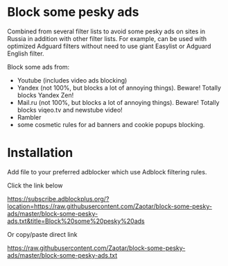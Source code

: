 # Block some pesky ads

Combined from several filter lists to avoid some pesky ads on sites in Russia in addition with other filter lists.
For example, can be used with optimized Adguard filters without need to use giant Easylist or Adguard English filter.

Block some ads from:
- Youtube (includes video ads blocking)
- Yandex (not 100%, but blocks a lot of annoying things). Beware! Totally blocks Yandex Zen!
- Mail.ru (not 100%, but blocks a lot of annoying things). Beware! Totally blocks viqeo.tv and newstube video!
- Rambler
- some cosmetic rules for ad banners and cookie popups blocking.

# Installation

Add file to your preferred adblocker which use Adblock filtering rules.

Click the link below

https://subscribe.adblockplus.org/?location=https://raw.githubusercontent.com/Zaotar/block-some-pesky-ads/master/block-some-pesky-ads.txt&title=Block%20some%20pesky%20ads

Or copy/paste direct link

https://raw.githubusercontent.com/Zaotar/block-some-pesky-ads/master/block-some-pesky-ads.txt
